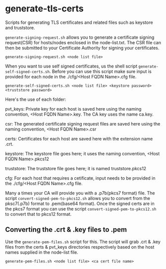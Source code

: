 # generate-tls-certs
Scripts for generating TLS certificates and related files such as keystore and truststore.


`generate-signing-request.sh` allows you to generate a certificate signing request(CSR) for hosts/nodes enclosed in the node-list.txt. The CSR file can then be submitted to your Certificate Authority for signing your certificates.

`generate-signing-request.sh <node list file>`

When you want to use self signed certificates, us the shell script `generate-self-signed-certs.sh`. Before you can use this script make sure input is provided for each node in the ./cfg/\<Host FQDN Name\>.cfg file.

`generate-self-signed-certs.sh <node list file> <keystore password> <truststore password>`

Here's the use of each folder:

pvt_keys: Private key for each host is saved here using the naming convention, \<Host FQDN Name\>.key. The CA key uses the name ca.key.

csr: The generated certificate signing request files are saved here using the naming convention, \<Host FQDN Name\>.csr

certs: Certificates for each host are saved here with the extension name .crt.

keystore: The keystore file goes here; it uses the naming convention, \<Host FQDN Name\>.pkcs12

truststore: The truststore file goes here; it is named truststore.pkcs12

cfg: For each host that requires a cetificate, input needs to be provided in the ./cfg/\<Host FQDN Name\>.cfg file.

Many a times your CA will provide you with a .p7b(pkcs7 format) file. The script `convert-signed-pem-to-pkcs12.sh` allows you to convert from the pksc7(.p7b) format to .pem(base64 format). Once the signed certs are in the pkcs7 format you can use the script `convert-signed-pem-to-pkcs12.sh` to convert that to pkcs12 format.

## Converting the .crt & .key files to .pem
Use the `generate-pem-files.sh` script for this. The script will grab .crt & .key files from the certs & pvt_keys directories respectively based on the host names supplied in the node-list file.

`generate-pem-files.sh <node list file> <ca cert file name>`












